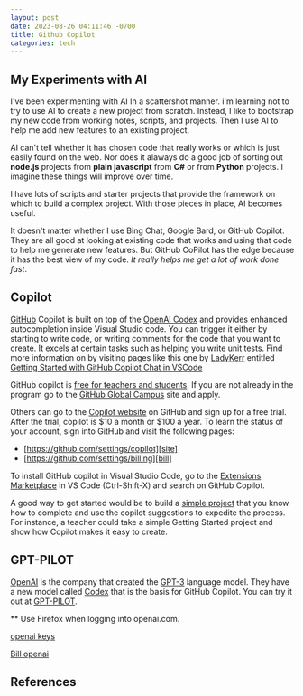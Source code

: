 ```yaml
---
layout: post
date: 2023-08-26 04:11:46 -0700
title: Github Copilot
categories: tech
---
```


## My Experiments with AI

I've been experimenting with AI In a scattershot manner. i'm learning not to try to use AI to create a new project from scratch. Instead, I like to bootstrap my new code from working notes, scripts, and projects. Then I use AI to help me add new features to an existing project.

AI can't tell whether it has chosen code that really works or which is just easily found on the web. Nor does it alaways do a good job of sorting out **node.js** projects from **plain javascript** from **C#** or from **Python** projects. I imagine these things will improve over time.

I have lots of scripts and starter projects that provide the framework on which to build a complex project. With those pieces in place, AI becomes useful.

It doesn't matter whether I use Bing Chat, Google Bard, or GitHub Copilot. They are all good at looking at existing code that works and using that code to help me generate new features. But GitHub CoPilot has the edge because it has the best view of my code. *It really helps me get a lot of work done fast*.

## Copilot

[GitHub][site] Copilot is built on top of the [OpenAI Codex][openai] and provides enhanced autocompletion inside Visual Studio code. You can trigger it either by starting to write code, or writing comments for the code that you want to create. It excels at certain tasks such as helping you write unit tests. Find more information on by visiting pages like this one by [LadyKerr][lady-kerr] entitled [Getting Started with GitHub Copilot Chat in VSCode][lksamples]

GitHub copilot is [free for teachers and students][edu]. If you are not already in the program go to the [GitHub Global Campus][ggcs] site and apply.

Others can go to the [Copilot website][site] on GitHub and sign up for a free trial. After the trial, copilot is $10 a month or $100 a year. To learn the status of your account, sign into GitHub and visit the following pages:

- [https://github.com/settings/copilot][site]
- [https://github.com/settings/billing][bill]

To install GitHub copilot in Visual Studio Code, go to the [Extensions Marketplace][ext] in VS Code (Ctrl-Shift-X) and search on GitHub Copilot.

A good way to get started would be to build a [simple project][simple] that you know how to complete and use the copilot suggestions to expedite the process. For instance, a teacher could take a simple Getting Started project and show how Copilot makes it easy to create.

## GPT-PILOT

[OpenAI][openai] is the company that created the [GPT-3][gpt3] language model. They have a new model called [Codex][codex] that is the basis for GitHub Copilot. You can try it out at [GPT-PILOT][pilot].

**
Use Firefox when logging into openai.com.

[openai keys][keys]

[Bill openai][bill-openai]

## References

[openai]: https://openai.com/
[gpt3]: https://en.wikipedia.org/wiki/GPT-3
[codex]: https://openai.com/blog/openai-codex/
[pilot]: https://github.com/Pythagora-io/gpt-pilot
[site]: https://github.com/features/copilot
[bill]: https://github.com/settings/billing
[lady-kerr]: https://github.com/LadyKerr
[lksamples]: https://github.com/orgs/community/discussions/64517
[edu]: https://docs.github.com/en/billing/managing-billing-for-github-copilot/about-billing-for-github-copilot#pricing-for-github-copilot-for-individuals
[ggcs]: https://docs.github.com/en/education/explore-the-benefits-of-teaching-and-learning-with-github-education/github-global-campus-for-students/apply-to-github-global-campus-as-a-student
[ext]: https://marketplace.visualstudio.com/VSCode
[simple]: https://www.freecodecamp.org/news/javascript-projects-for-beginners/
[keys]: https://platform.openai.com/account/api-keys
[bill-openai]: https://platform.openai.com/account/billing/overview
